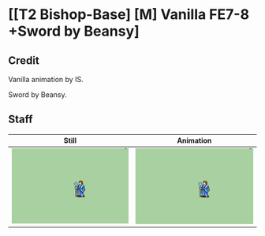 # [\[T2 Bishop-Base\] \[M\] Vanilla FE7-8 +Sword by Beansy]

## Credit

Vanilla animation by IS.

Sword by Beansy.
	
## Staff

| Still | Animation |
| :---: | :-------: |
| ![Staff still](./Staff_000.png) | ![Staff animation](./Staff.gif) |
